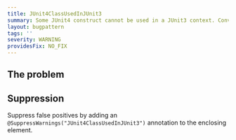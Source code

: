 ```yaml
---
title: JUnit4ClassUsedInJUnit3
summary: Some JUnit4 construct cannot be used in a JUnit3 context. Convert your class to JUnit4 style to use them.
layout: bugpattern
tags: ''
severity: WARNING
providesFix: NO_FIX
---
```


<!--
*** AUTO-GENERATED, DO NOT MODIFY ***
To make changes, edit the @BugPattern annotation or the explanation in docs/bugpattern.
-->

## The problem


## Suppression
Suppress false positives by adding an `@SuppressWarnings("JUnit4ClassUsedInJUnit3")` annotation to the enclosing element.
